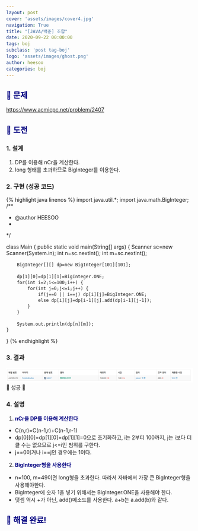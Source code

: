 ```yaml
---
layout: post
cover: 'assets/images/cover4.jpg'
navigation: True
title: "[JAVA/백준] 조합"
date: 2020-09-22 00:00:00
tags: boj
subclass: 'post tag-boj'
logo: 'assets/images/ghost.png'
author: heesoo
categories: boj
---
```

## <span style="color:navy">👀 문제</span>
<https://www.acmicpc.net/problem/2407>

## <span style="color:navy">👊 도전</span>

### 1. 설계
1. DP를 이용해 nCr을 계산한다.
2. long 형태를 초과하므로 BigInteger를 이용한다.

### 2. 구현 (성공 코드)
{% highlight java linenos %}
import java.util.*;
import java.math.BigInteger;
/**
 * @author HEESOO
 *
 */

class Main {
	public static void main(String[] args) {
		Scanner sc=new Scanner(System.in);
		int n=sc.nextInt();
		int m=sc.nextInt();
		
		BigInteger[][] dp=new BigInteger[101][101];
		
		dp[1][0]=dp[1][1]=BigInteger.ONE;
		for(int i=2;i<=100;i++) {
			for(int j=0;j<=i;j++) {
				if(j==0 || i==j) dp[i][j]=BigInteger.ONE;
				else dp[i][j]=dp[i-1][j].add(dp[i-1][j-1]);
			}
		}
		
		System.out.println(dp[n][m]);
	}
	

}
{% endhighlight %}

### 3. 결과
![실행결과](./assets/images/200922_5.PNG)
🤟 성공 🤟  

### 4. 설명
1. **<span style="color:navy">nCr을 DP를 이용해 계산한다</span>**  
- C(n,r)=C(n-1,r)+C(n-1,r-1)
- dp[0][0]=dp[1][0]=dp[1][1]=0으로 초기화하고, i는 2부터 100까지, j는 i보다 더 클 수는 없으므로 j<=i인 범위를 구한다.
- j==0이거나 i==j인 경우에는 1이다.

2. **<span style="color:navy">BigInteger형을 사용한다</span>** 
- n=100, m=49이면 long형을 초과한다. 따라서 자바에서 가장 큰 BigInteger형을 사용해야한다.
- BigInteger에 숫자 1을 넣기 위해서는 BigInteger.ONE을 사용해야 한다.
- 덧셈 역시 +가 아닌, add()메소드를 사용한다. a+b는 a.add(b)와 같다.  

## <span style="color:navy">👏 해결 완료!</span>
